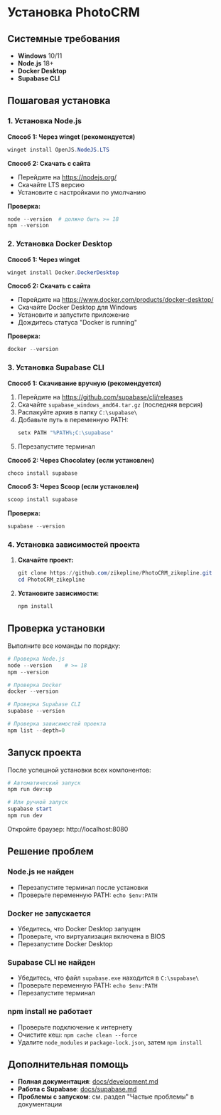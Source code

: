 # Установка PhotoCRM

## Системные требования

- **Windows** 10/11
- **Node.js** 18+ 
- **Docker Desktop**
- **Supabase CLI**

## Пошаговая установка

### 1. Установка Node.js

**Способ 1: Через winget (рекомендуется)**
```powershell
winget install OpenJS.NodeJS.LTS
```

**Способ 2: Скачать с сайта**
- Перейдите на https://nodejs.org/
- Скачайте LTS версию
- Установите с настройками по умолчанию

**Проверка:**
```powershell
node --version  # должно быть >= 18
npm --version
```

### 2. Установка Docker Desktop

**Способ 1: Через winget**
```powershell
winget install Docker.DockerDesktop
```

**Способ 2: Скачать с сайта**
- Перейдите на https://www.docker.com/products/docker-desktop/
- Скачайте Docker Desktop для Windows
- Установите и запустите приложение
- Дождитесь статуса "Docker is running"

**Проверка:**
```powershell
docker --version
```

### 3. Установка Supabase CLI

**Способ 1: Скачивание вручную (рекомендуется)**

1. Перейдите на https://github.com/supabase/cli/releases
2. Скачайте `supabase_windows_amd64.tar.gz` (последняя версия)
3. Распакуйте архив в папку `C:\supabase\`
4. Добавьте путь в переменную PATH:
   ```powershell
   setx PATH "%PATH%;C:\supabase"
   ```
5. Перезапустите терминал

**Способ 2: Через Chocolatey (если установлен)**
```powershell
choco install supabase
```

**Способ 3: Через Scoop (если установлен)**
```powershell
scoop install supabase
```

**Проверка:**
```powershell
supabase --version
```

### 4. Установка зависимостей проекта

1. **Скачайте проект:**
   ```powershell
   git clone https://github.com/zikepline/PhotoCRM_zikepline.git
   cd PhotoCRM_zikepline
   ```

2. **Установите зависимости:**
   ```powershell
   npm install
   ```

## Проверка установки

Выполните все команды по порядку:

```powershell
# Проверка Node.js
node --version    # >= 18
npm --version

# Проверка Docker
docker --version

# Проверка Supabase CLI
supabase --version

# Проверка зависимостей проекта
npm list --depth=0
```

## Запуск проекта

После успешной установки всех компонентов:

```powershell
# Автоматический запуск
npm run dev:up

# Или ручной запуск
supabase start
npm run dev
```

Откройте браузер: http://localhost:8080

## Решение проблем

### Node.js не найден
- Перезапустите терминал после установки
- Проверьте переменную PATH: `echo $env:PATH`

### Docker не запускается
- Убедитесь, что Docker Desktop запущен
- Проверьте, что виртуализация включена в BIOS
- Перезапустите Docker Desktop

### Supabase CLI не найден
- Убедитесь, что файл `supabase.exe` находится в `C:\supabase\`
- Проверьте переменную PATH: `echo $env:PATH`
- Перезапустите терминал

### npm install не работает
- Проверьте подключение к интернету
- Очистите кеш: `npm cache clean --force`
- Удалите `node_modules` и `package-lock.json`, затем `npm install`

## Дополнительная помощь

- **Полная документация**: [docs/development.md](docs/development.md)
- **Работа с Supabase**: [docs/supabase.md](docs/supabase.md)
- **Проблемы с запуском**: см. раздел "Частые проблемы" в документации
